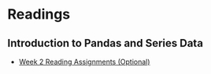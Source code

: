 # Readings

## Introduction to Pandas and Series Data

- [Week 2 Reading Assignments (Optional)](./Readings/Week_2_Textbook_Reading_Assignment.md)